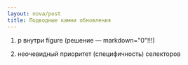 ```yaml
---
layout: nova/post
title: Подводные камни обновления
---
```


1. p внутри figure (решение — markdown="0"!!!)

2. неочевидный приоритет (специфичность) селекторов
